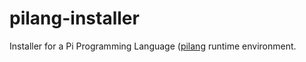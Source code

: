 # pilang-installer
Installer for a Pi Programming Language ([pilang](https://github.com/JupiterPi/pilang) runtime environment. 
